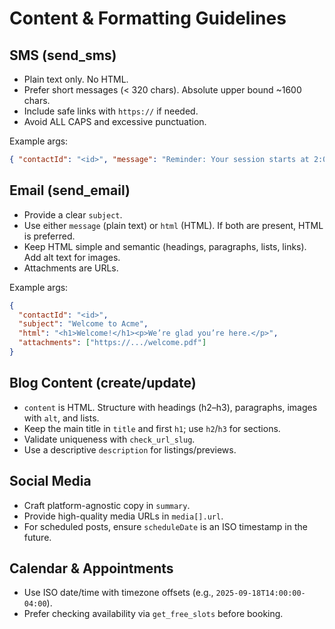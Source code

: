 # Content & Formatting Guidelines

## SMS (send_sms)
- Plain text only. No HTML.
- Prefer short messages (< 320 chars). Absolute upper bound ~1600 chars.
- Include safe links with `https://` if needed.
- Avoid ALL CAPS and excessive punctuation.

Example args:
```json
{ "contactId": "<id>", "message": "Reminder: Your session starts at 2:00 PM. Reply YES to confirm." }
```

## Email (send_email)
- Provide a clear `subject`.
- Use either `message` (plain text) or `html` (HTML). If both are present, HTML is preferred.
- Keep HTML simple and semantic (headings, paragraphs, lists, links). Add alt text for images.
- Attachments are URLs.

Example args:
```json
{
  "contactId": "<id>",
  "subject": "Welcome to Acme",
  "html": "<h1>Welcome!</h1><p>We’re glad you’re here.</p>",
  "attachments": ["https://.../welcome.pdf"]
}
```

## Blog Content (create/update)
- `content` is HTML. Structure with headings (h2–h3), paragraphs, images with `alt`, and lists.
- Keep the main title in `title` and first `h1`; use `h2`/`h3` for sections.
- Validate uniqueness with `check_url_slug`.
- Use a descriptive `description` for listings/previews.

## Social Media
- Craft platform-agnostic copy in `summary`.
- Provide high-quality media URLs in `media[].url`.
- For scheduled posts, ensure `scheduleDate` is an ISO timestamp in the future.

## Calendar & Appointments
- Use ISO date/time with timezone offsets (e.g., `2025-09-18T14:00:00-04:00`).
- Prefer checking availability via `get_free_slots` before booking.
